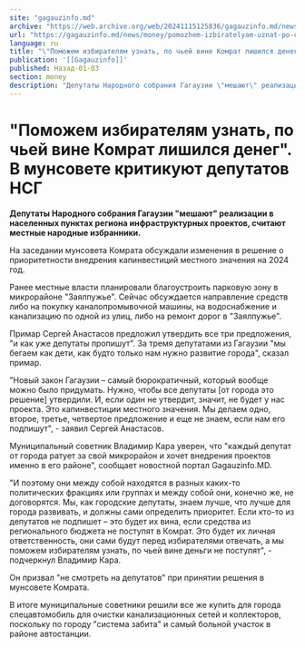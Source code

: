 ```yaml
---
site: "gagauzinfo.md"
archive: "https://web.archive.org/web/20241115125836/gagauzinfo.md/news/money/pomozhem-izbiratelyam-uznat-po-chei-vine-komrat-lishilsya-deneg-v-munsovete-kritikuyut-deputatov-nsg"
url: "https://gagauzinfo.md/news/money/pomozhem-izbiratelyam-uznat-po-chei-vine-komrat-lishilsya-deneg-v-munsovete-kritikuyut-deputatov-nsg"
language: ru
title: "\"Поможем избирателям узнать, по чьей вине Комрат лишился денег\". В мунсовете критикуют депутатов НСГ"
publication: '[[Gagauzinfo]]'
published: Назад-01-03
section: money
description: "Депутаты Народного собрания Гагаузии \"мешают\" реализации в населенных пунктах региона инфраструктурных проектов, считают местные народные избранники."
---
```


# "Поможем избирателям узнать, по чьей вине Комрат лишился денег". В мунсовете критикуют депутатов НСГ

**Депутаты Народного собрания Гагаузии "мешают" реализации в населенных пунктах региона инфраструктурных проектов, считают местные народные избранники.**

На заседании мунсовета Комрата обсуждали изменения в решение о приоритетности внедрения капинвестиций местного значения на 2024 год.

Ранее местные власти планировали благоустроить парковую зону в микрорайоне "Заялпужье". Сейчас обсуждается направление средств либо на покупку каналопромывочной машины, на водоснабжение и канализацию по одной из улиц, либо на ремонт дорог в "Заялпужье".

Примар Сергей Анастасов предложил утвердить все три предложения, "и как уже депутаты пропишут". За тремя депутатами из Гагаузии "мы бегаем как дети, как будто только нам нужно развитие города", сказал примар.

"Новый закон Гагаузии – самый бюрократичный, который вообще можно было придумать. Нужно, чтобы все депутаты [от города это решение] утвердили. И, если один не утвердит, значит, не будет у нас проекта. Это капинвестиции местного значения. Мы делаем одно, второе, третье, четвертое предложение и еще не знаем, если нам его подпишут", - заявил Сергей Анастасов.

Муниципальный советник Владимир Кара уверен, что "каждый депутат от города ратует за свой микрорайон и хочет внедрения проектов именно в его районе", сообщает новостной портал Gagauzinfo.MD.

"И поэтому они между собой находятся в разных каких-то политических фракциях или группах и между собой они, конечно же, не договорятся. Мы, как городские депутаты, знаем лучше, что лучше для города развивать, и должны сами определить приоритет. Если кто-то из депутатов не подпишет – это будет их вина, если средства из регионального бюджета не поступят в Комрат. Это будет их личная ответственность, они сами будут перед избирателями отвечать, а мы поможем избирателям узнать, по чьей вине деньги не поступят", - подчеркнул Владимир Кара.

Он призвал "не смотреть на депутатов" при принятии решения в мунсовете Комрата.

В итоге муниципальные советники решили все же купить для города спецавтомобиль для очистки канализационных сетей и коллекторов, поскольку по городу "система забита" и самый больной участок в районе автостанции.